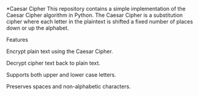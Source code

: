 *Caesar Cipher
This repository contains a simple implementation of the Caesar Cipher algorithm in Python. The Caesar Cipher is a substitution cipher where each letter in the plaintext is shifted a fixed number of places down or up the alphabet.

Features

Encrypt plain text using the Caesar Cipher.

Decrypt cipher text back to plain text.

Supports both upper and lower case letters.

Preserves spaces and non-alphabetic characters.
